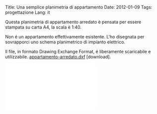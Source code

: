 Title: Una semplice planimetria di appartamento
Date: 2012-01-09
Tags: progettazione
Lang: it


<p>Questa planimetria di appartamento arredato è pensata per essere stampata su carta A4, la scala è 1:40.</p>
<p>Non é un appartamento effettivamente esistente. L'ho disegnata per sovrapporci uno schema planimetrico
di impianto elettrico.</p>
<p>Il file, in formato Drawing Exchange Format, é liberamente scaricabile e utilizzabile.
<a href="other/appartamento-arredato.dxf">appartamento-arredato.dxf</a> [download].</p>
</figcaption>
  <embed src="images/appartamento-arredato.svg" alt="planimetria">
</figure>
